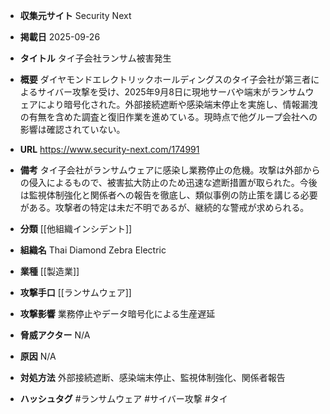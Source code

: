 - **収集元サイト**
Security Next

- **掲載日**
2025-09-26

- **タイトル**
タイ子会社ランサム被害発生

- **概要**
ダイヤモンドエレクトリックホールディングスのタイ子会社が第三者によるサイバー攻撃を受け、2025年9月8日に現地サーバや端末がランサムウェアにより暗号化された。外部接続遮断や感染端末停止を実施し、情報漏洩の有無を含めた調査と復旧作業を進めている。現時点で他グループ会社への影響は確認されていない。

- **URL**
https://www.security-next.com/174991

- **備考**
タイ子会社がランサムウェアに感染し業務停止の危機。攻撃は外部からの侵入によるもので、被害拡大防止のため迅速な遮断措置が取られた。今後は監視体制強化と関係者への報告を徹底し、類似事例の防止策を講じる必要がある。攻撃者の特定は未だ不明であるが、継続的な警戒が求められる。

- **分類**
[[他組織インシデント]]

- **組織名**
Thai Diamond Zebra Electric

- **業種**
[[製造業]]

- **攻撃手口**
[[ランサムウェア]]

- **攻撃影響**
業務停止やデータ暗号化による生産遅延

- **脅威アクター**
N/A

- **原因**
N/A

- **対処方法**
外部接続遮断、感染端末停止、監視体制強化、関係者報告

- **ハッシュタグ**
#ランサムウェア #サイバー攻撃 #タイ
